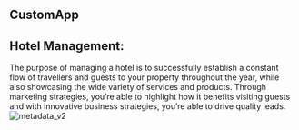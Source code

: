 ## CustomApp

## Hotel Management:

The purpose of managing a hotel is to successfully establish a constant flow of travellers and guests to your property throughout the year, while also showcasing the wide variety of services and products. Through marketing strategies, you’re able to highlight how it benefits visiting guests and with innovative business strategies, you’re able to drive quality leads.
![metadata_v2](https://user-images.githubusercontent.com/80941010/226870448-e01f70a6-505b-4fe7-bee2-9db1a97b3b6c.png)
